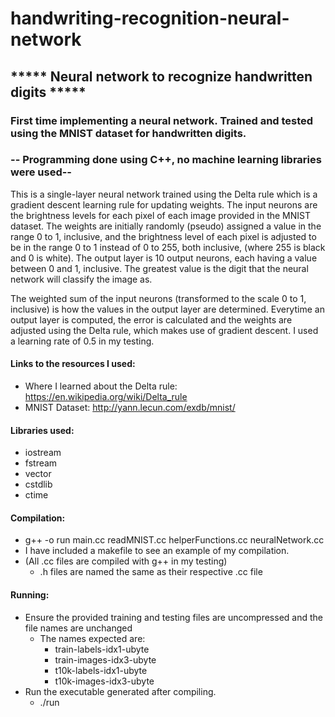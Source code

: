 # handwriting-recognition-neural-network
## ***** Neural network to recognize handwritten digits *****

### First time implementing a neural network. Trained and tested using the MNIST dataset for handwritten digits.

### -- Programming done using C++, no machine learning libraries were used--

  This is a single-layer neural network trained using the Delta rule which is a gradient descent learning rule for 
updating weights.  The input neurons are the brightness levels for each pixel of each image provided in the MNIST dataset.
The weights are initially randomly (pseudo) assigned a value in the range 0 to 1, inclusive, and the brightness level of
each pixel is adjusted to be in the range 0 to 1 instead of 0 to 255, both inclusive, (where 255 is black and 0 is white).
The output layer is 10 output neurons, each having a value between 0 and 1, inclusive.  The greatest value is the digit that 
the neural network will classify the image as.
  
  The weighted sum of the input neurons (transformed to the scale 0 to 1, inclusive) is how the values in the output layer 
are determined.  Everytime an output layer is computed, the error is calculated and the weights are adjusted using the Delta 
rule, which makes use of gradient descent.  I used a learning rate of 0.5 in my testing.

#### Links to the resources I used:
  * Where I learned about the Delta rule: <https://en.wikipedia.org/wiki/Delta_rule>
  * MNIST Dataset: <http://yann.lecun.com/exdb/mnist/>
  
#### Libraries used:
  * iostream
  * fstream
  * vector
  * cstdlib
  * ctime

#### Compilation:
  * g++ -o run main.cc readMNIST.cc helperFunctions.cc neuralNetwork.cc
  * I have included a makefile to see an example of my compilation.
  * (All .cc files are compiled with g++ in my testing)
      * .h files are named the same as their respective .cc file

#### Running:
  * Ensure the provided training and testing files are uncompressed and the file names are unchanged
      * The names expected are:
          * train-labels-idx1-ubyte
          * train-images-idx3-ubyte
          * t10k-labels-idx1-ubyte
          * t10k-images-idx3-ubyte
  * Run the executable generated after compiling.
      * ./run
